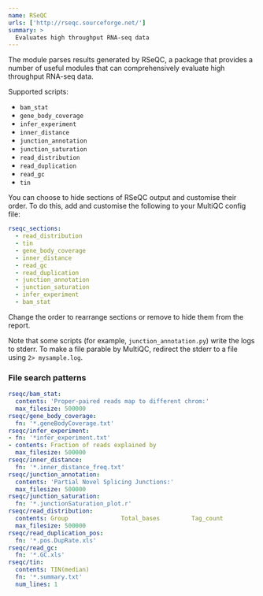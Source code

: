 ```yaml
---
name: RSeQC
urls: ['http://rseqc.sourceforge.net/']
summary: >
  Evaluates high throughput RNA-seq data
---
```


The module parses results generated by RSeQC, a package that provides a number of useful modules that can
comprehensively evaluate high throughput RNA-seq data.

Supported scripts:

- `bam_stat`
- `gene_body_coverage`
- `infer_experiment`
- `inner_distance`
- `junction_annotation`
- `junction_saturation`
- `read_distribution`
- `read_duplication`
- `read_gc`
- `tin`

You can choose to hide sections of RSeQC output and customise their order. To do this, add and customise
the following to your MultiQC config file:

```yaml
rseqc_sections:
  - read_distribution
  - tin
  - gene_body_coverage
  - inner_distance
  - read_gc
  - read_duplication
  - junction_annotation
  - junction_saturation
  - infer_experiment
  - bam_stat
```

Change the order to rearrange sections or remove to hide them from the report.

Note that some scripts (for example, `junction_annotation.py`) write the logs to stderr. To make a file
parable by MultiQC, redirect the stderr to a file using `2> mysample.log`.

### File search patterns

```yaml
rseqc/bam_stat:
  contents: 'Proper-paired reads map to different chrom:'
  max_filesize: 500000
rseqc/gene_body_coverage:
  fn: '*.geneBodyCoverage.txt'
rseqc/infer_experiment:
- fn: '*infer_experiment.txt'
- contents: Fraction of reads explained by
  max_filesize: 500000
rseqc/inner_distance:
  fn: '*.inner_distance_freq.txt'
rseqc/junction_annotation:
  contents: 'Partial Novel Splicing Junctions:'
  max_filesize: 500000
rseqc/junction_saturation:
  fn: '*.junctionSaturation_plot.r'
rseqc/read_distribution:
  contents: Group               Total_bases         Tag_count           Tags/Kb
  max_filesize: 500000
rseqc/read_duplication_pos:
  fn: '*.pos.DupRate.xls'
rseqc/read_gc:
  fn: '*.GC.xls'
rseqc/tin:
  contents: TIN(median)
  fn: '*.summary.txt'
  num_lines: 1
```